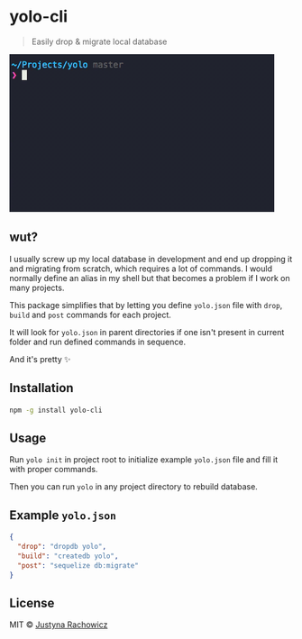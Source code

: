 yolo-cli
========

> Easily drop & migrate local database


![Demo](demo.gif)


wut?
----
I usually screw up my local database in development and end up dropping it and
migrating from scratch, which requires a lot of commands. I would normally
define an alias in my shell but that becomes a problem if I work on many
projects.

This package simplifies that by letting you define `yolo.json` file with
`drop`, `build` and `post` commands for each project.

It will look for `yolo.json` in parent directories if one isn't present in
current folder and run defined commands in sequence.


And it's pretty :sparkles:


Installation
------------
```bash
npm -g install yolo-cli
```


Usage
-----
Run `yolo init` in project root to initialize example `yolo.json` file and fill
it with proper commands.

Then you can run `yolo` in any project directory to rebuild database.


Example `yolo.json`
------------------
```json
{
  "drop": "dropdb yolo",
  "build": "createdb yolo",
  "post": "sequelize db:migrate"
}

```


License
-------
MIT © [Justyna Rachowicz](https://github.com/mrowa44)
